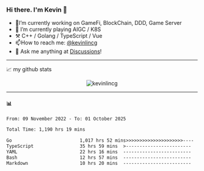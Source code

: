 ### Hi there. I'm Kevin 👋

- 🔭I’m currently working on GameFi, BlockChain, DDD, Game Server
- 🌱 I’m currently playing AIGC / K8S
-   :hammer_and_pick: C++ / Golang / TypeScript / Vue
- 📫How to reach me: [@kevinlincg](https://twitter.com/kevinlincg) 
-   :thought_balloon: Ask me anything at [Discussions](https://github.com/kevinlincg/kevinlincg/issues/new)!

---

📈 my github stats

<p align="center"> <img src="https://github-readme-stats-ouuan.vercel.app/api?username=kevinlincg&theme=dark&show_icons=true&count_private=true" alt="kevinlincg" />

---

#### :bar_chart: 

<!--START_SECTION:waka-->

```txt
From: 09 November 2022 - To: 01 October 2025

Total Time: 1,190 hrs 19 mins

Go                         1,017 hrs 52 mins>>>>>>>>>>>>>>>>>>>>>----   85.51 %
TypeScript                 35 hrs 59 mins  >------------------------   03.02 %
YAML                       22 hrs 16 mins  -------------------------   01.87 %
Bash                       12 hrs 57 mins  -------------------------   01.09 %
Markdown                   10 hrs 20 mins  -------------------------   00.87 %
```

<!--END_SECTION:waka-->
